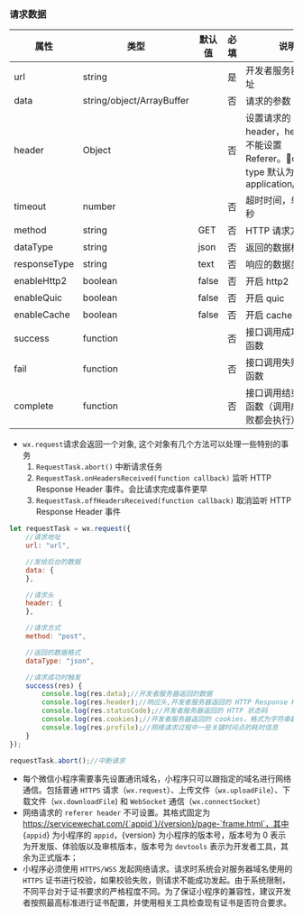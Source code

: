### 请求数据

| **属性**     | **类型**                  | **默认值** | **必填** | **说明**                                                     |
| ------------ | ------------------------- | ---------- | -------- | ------------------------------------------------------------ |
| url          | string                    |            | 是       | 开发者服务器接口地址                                         |
| data         | string/object/ArrayBuffer |            | 否       | 请求的参数                                                   |
| header       | Object                    |            | 否       | 设置请求的 header，header 中不能设置 Referer。content-type 默认为 application/json |
| timeout      | number                    |            | 否       | 超时时间，单位为毫秒                                         |
| method       | string                    | GET        | 否       | HTTP 请求方法                                                |
| dataType     | string                    | json       | 否       | 返回的数据格式                                               |
| responseType | string                    | text       | 否       | 响应的数据类型                                               |
| enableHttp2  | boolean                   | false      | 否       | 开启 http2                                                   |
| enableQuic   | boolean                   | false      | 否       | 开启 quic                                                    |
| enableCache  | boolean                   | false      | 否       | 开启 cache                                                   |
| success      | function                  |            | 否       | 接口调用成功的回调函数                                       |
| fail         | function                  |            | 否       | 接口调用失败的回调函数                                       |
| complete     | function                  |            | 否       | 接口调用结束的回调函数（调用成功、失败都会执行）             |

+ `wx.request`请求会返回一个对象, 这个对象有几个方法可以处理一些特别的事务
  1. `RequestTask.abort()`  中断请求任务
  2. `RequestTask.onHeadersReceived(function callback)`  监听 HTTP Response Header 事件。会比请求完成事件更早
  3. `RequestTask.offHeadersReceived(function callback)`  取消监听 HTTP Response Header 事件

```js
let requestTask = wx.request({
    //请求地址
    url: "url",

    //发给后台的数据
    data: {
    },

    //请求头
    header: {
    },

    //请求方式
    method: "post",

    //返回的数据格式
    dataType: "json",

    //请求成功时触发
    success(res) {
        console.log(res.data);//开发者服务器返回的数据
        console.log(res.header);//响应头,开发者服务器返回的 HTTP Response Header
        console.log(res.statusCode);//开发者服务器返回的 HTTP 状态码
        console.log(res.cookies);//开发者服务器返回的 cookies，格式为字符串数组
        console.log(res.profile);//网络请求过程中一些关键时间点的耗时信息
    }
});

requestTask.abort();//中断请求
```



+ 每个微信小程序需要事先设置通讯域名，小程序只可以跟指定的域名进行网络通信。包括普通 `HTTPS` 请求（`wx.request`）、上传文件（`wx.uploadFile`）、下载文件（`wx.downloadFile`) 和 `WebSocket` 通信（`wx.connectSocket`）
+ 网络请求的 `referer header` 不可设置。其格式固定为 https://servicewechat.com/{`appid`}/{version}/page-`frame.html`，其中 {`appid`} 为小程序的 `appid`，{version} 为小程序的版本号，版本号为 0 表示为开发版、体验版以及审核版本，版本号为 `devtools` 表示为开发者工具，其余为正式版本；
+ 小程序必须使用 `HTTPS/WSS` 发起网络请求。请求时系统会对服务器域名使用的 `HTTPS` 证书进行校验，如果校验失败，则请求不能成功发起。由于系统限制，不同平台对于证书要求的严格程度不同。为了保证小程序的兼容性，建议开发者按照最高标准进行证书配置，并使用相关工具检查现有证书是否符合要求。